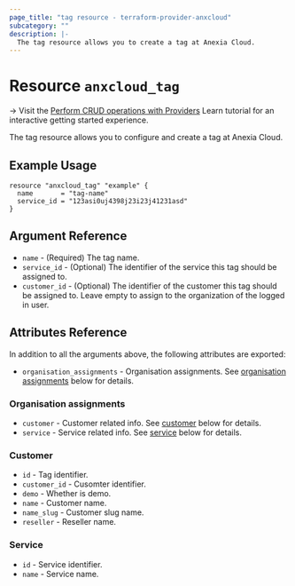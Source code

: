 ```yaml
---
page_title: "tag resource - terraform-provider-anxcloud"
subcategory: ""
description: |-
  The tag resource allows you to create a tag at Anexia Cloud.
---
```


# Resource `anxcloud_tag`

-> Visit the [Perform CRUD operations with Providers](https://learn.hashicorp.com/tutorials/terraform/provider-use?in=terraform/providers&utm_source=WEBSITE&utm_medium=WEB_IO&utm_offer=ARTICLE_PAGE&utm_content=DOCS) Learn tutorial for an interactive getting started experience.

The tag resource allows you to configure and create a tag at Anexia Cloud.

## Example Usage

```hcl
resource "anxcloud_tag" "example" {
  name       = "tag-name"
  service_id = "123asi0uj4398j23i23j41231asd"
}
```

## Argument Reference

- `name` - (Required) The tag name.
- `service_id` - (Optional) The identifier of the service this tag should be assigned to.
- `customer_id` - (Optional) The identifier of the customer this tag should be assigned to. Leave empty to assign to the organization of the logged in user. 

## Attributes Reference

In addition to all the arguments above, the following attributes are exported:

- `organisation_assignments` - Organisation assignments. See [organisation assignments](#organisation-assignments) below for details.

### Organisation assignments

- `customer` - Customer related info. See [customer](#customer) below for details.
- `service` - Service related info. See [service](#service) below for details.

### Customer

- `id` - Tag identifier.
- `customer_id` - Cusomter identifier.
- `demo` - Whether is demo.
- `name` - Customer name.
- `name_slug` - Customer slug name.
- `reseller` - Reseller name.
 
### Service

- `id` - Service identifier.
- `name` - Service name.
